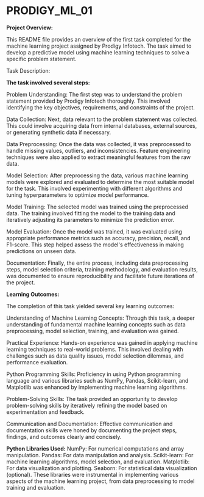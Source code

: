 # PRODIGY_ML_01
**Project Overview:**

This README file provides an overview of the first task completed for the machine learning project assigned by Prodigy Infotech. The task aimed to develop a predictive model using machine learning techniques to solve a specific problem statement.

Task Description:

**The task involved several steps:**

Problem Understanding: The first step was to understand the problem statement provided by Prodigy Infotech thoroughly. This involved identifying the key objectives, requirements, and constraints of the project.

Data Collection: Next, data relevant to the problem statement was collected. This could involve acquiring data from internal databases, external sources, or generating synthetic data if necessary.

Data Preprocessing: Once the data was collected, it was preprocessed to handle missing values, outliers, and inconsistencies. Feature engineering techniques were also applied to extract meaningful features from the raw data.

Model Selection: After preprocessing the data, various machine learning models were explored and evaluated to determine the most suitable model for the task. This involved experimenting with different algorithms and tuning hyperparameters to optimize model performance.

Model Training: The selected model was trained using the preprocessed data. The training involved fitting the model to the training data and iteratively adjusting its parameters to minimize the prediction error.

Model Evaluation: Once the model was trained, it was evaluated using appropriate performance metrics such as accuracy, precision, recall, and F1-score. This step helped assess the model's effectiveness in making predictions on unseen data.

Documentation: Finally, the entire process, including data preprocessing steps, model selection criteria, training methodology, and evaluation results, was documented to ensure reproducibility and facilitate future iterations of the project.

**Learning Outcomes:**

The completion of this task yielded several key learning outcomes:

Understanding of Machine Learning Concepts: Through this task, a deeper understanding of fundamental machine learning concepts such as data preprocessing, model selection, training, and evaluation was gained.

Practical Experience: Hands-on experience was gained in applying machine learning techniques to real-world problems. This involved dealing with challenges such as data quality issues, model selection dilemmas, and performance evaluation.

Python Programming Skills: Proficiency in using Python programming language and various libraries such as NumPy, Pandas, Scikit-learn, and Matplotlib was enhanced by implementing machine learning algorithms.

Problem-Solving Skills: The task provided an opportunity to develop problem-solving skills by iteratively refining the model based on experimentation and feedback.

Communication and Documentation: Effective communication and documentation skills were honed by documenting the project steps, findings, and outcomes clearly and concisely.

**Python Libraries Used:**
NumPy: For numerical computations and array manipulation.
Pandas: For data manipulation and analysis.
Scikit-learn: For machine learning algorithms, model selection, and evaluation.
Matplotlib: For data visualization and plotting.
Seaborn: For statistical data visualization (optional).
These libraries were instrumental in implementing various aspects of the machine learning project, from data preprocessing to model training and evaluation.
